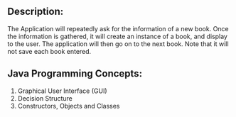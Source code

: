 ## Description:
The Application will repeatedly ask for the information of a new book. Once the information is gathered, it will create an instance of a book, and display to the user. The application will then go on to the next book. Note that it will not save each book entered.

## Java Programming Concepts:
1. Graphical User Interface (GUI) 
2. Decision Structure
3. Constructors, Objects and Classes
